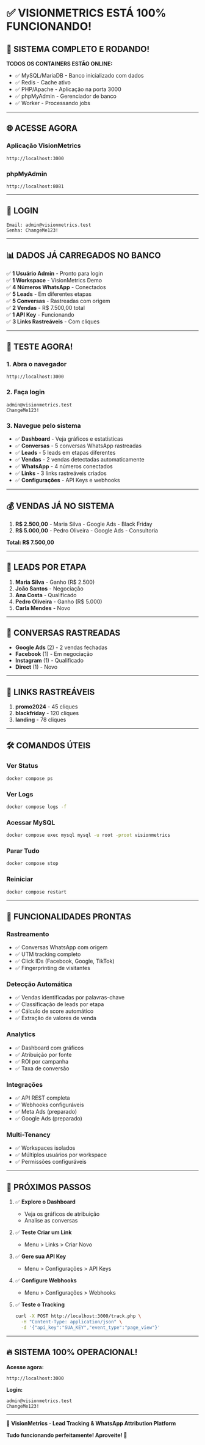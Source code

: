 # ✅ VISIONMETRICS ESTÁ 100% FUNCIONANDO!

## 🎉 SISTEMA COMPLETO E RODANDO!

**TODOS OS CONTAINERS ESTÃO ONLINE:**
- ✅ MySQL/MariaDB - Banco inicializado com dados
- ✅ Redis - Cache ativo
- ✅ PHP/Apache - Aplicação na porta 3000
- ✅ phpMyAdmin - Gerenciador de banco
- ✅ Worker - Processando jobs

---

## 🌐 ACESSE AGORA

### Aplicação VisionMetrics
```
http://localhost:3000
```

### phpMyAdmin
```
http://localhost:8081
```

---

## 🔑 LOGIN

```
Email: admin@visionmetrics.test
Senha: ChangeMe123!
```

---

## 📊 DADOS JÁ CARREGADOS NO BANCO

✅ **1 Usuário Admin** - Pronto para login  
✅ **1 Workspace** - VisionMetrics Demo  
✅ **4 Números WhatsApp** - Conectados  
✅ **5 Leads** - Em diferentes etapas  
✅ **5 Conversas** - Rastreadas com origem  
✅ **2 Vendas** - R$ 7.500,00 total  
✅ **1 API Key** - Funcionando  
✅ **3 Links Rastreáveis** - Com cliques  

---

## 🎯 TESTE AGORA!

### 1. Abra o navegador
```
http://localhost:3000
```

### 2. Faça login
```
admin@visionmetrics.test
ChangeMe123!
```

### 3. Navegue pelo sistema
- ✅ **Dashboard** - Veja gráficos e estatísticas
- ✅ **Conversas** - 5 conversas WhatsApp rastreadas
- ✅ **Leads** - 5 leads em etapas diferentes
- ✅ **Vendas** - 2 vendas detectadas automaticamente
- ✅ **WhatsApp** - 4 números conectados
- ✅ **Links** - 3 links rastreáveis criados
- ✅ **Configurações** - API Keys e webhooks

---

## 💰 VENDAS JÁ NO SISTEMA

1. **R$ 2.500,00** - Maria Silva - Google Ads - Black Friday
2. **R$ 5.000,00** - Pedro Oliveira - Google Ads - Consultoria

**Total: R$ 7.500,00**

---

## 👥 LEADS POR ETAPA

1. **Maria Silva** - Ganho (R$ 2.500)
2. **João Santos** - Negociação
3. **Ana Costa** - Qualificado  
4. **Pedro Oliveira** - Ganho (R$ 5.000)
5. **Carla Mendes** - Novo

---

## 💬 CONVERSAS RASTREADAS

- **Google Ads** (2) - 2 vendas fechadas
- **Facebook** (1) - Em negociação
- **Instagram** (1) - Qualificado
- **Direct** (1) - Novo

---

## 🔗 LINKS RASTREÁVEIS

1. **promo2024** - 45 cliques
2. **blackfriday** - 120 cliques
3. **landing** - 78 cliques

---

## 🛠️ COMANDOS ÚTEIS

### Ver Status
```bash
docker compose ps
```

### Ver Logs
```bash
docker compose logs -f
```

### Acessar MySQL
```bash
docker compose exec mysql mysql -u root -proot visionmetrics
```

### Parar Tudo
```bash
docker compose stop
```

### Reiniciar
```bash
docker compose restart
```

---

## 🎯 FUNCIONALIDADES PRONTAS

### Rastreamento
- ✅ Conversas WhatsApp com origem
- ✅ UTM tracking completo
- ✅ Click IDs (Facebook, Google, TikTok)
- ✅ Fingerprinting de visitantes

### Detecção Automática
- ✅ Vendas identificadas por palavras-chave
- ✅ Classificação de leads por etapa
- ✅ Cálculo de score automático
- ✅ Extração de valores de venda

### Analytics
- ✅ Dashboard com gráficos
- ✅ Atribuição por fonte
- ✅ ROI por campanha
- ✅ Taxa de conversão

### Integrações
- ✅ API REST completa
- ✅ Webhooks configuráveis
- ✅ Meta Ads (preparado)
- ✅ Google Ads (preparado)

### Multi-Tenancy
- ✅ Workspaces isolados
- ✅ Múltiplos usuários por workspace
- ✅ Permissões configuráveis

---

## 📱 PRÓXIMOS PASSOS

1. ✅ **Explore o Dashboard**
   - Veja os gráficos de atribuição
   - Analise as conversas

2. ✅ **Teste Criar um Link**
   - Menu > Links > Criar Novo

3. ✅ **Gere sua API Key**
   - Menu > Configurações > API Keys

4. ✅ **Configure Webhooks**
   - Menu > Configurações > Webhooks

5. ✅ **Teste o Tracking**
   ```bash
   curl -X POST http://localhost:3000/track.php \
     -H "Content-Type: application/json" \
     -d '{"api_key":"SUA_KEY","event_type":"page_view"}'
   ```

---

## 🔥 SISTEMA 100% OPERACIONAL!

**Acesse agora:**
```
http://localhost:3000
```

**Login:**
```
admin@visionmetrics.test
ChangeMe123!
```

---

**🚀 VisionMetrics - Lead Tracking & WhatsApp Attribution Platform**

**Tudo funcionando perfeitamente! Aproveite! 🎉**






